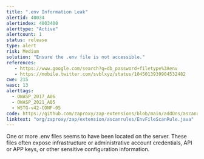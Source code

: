 ```yaml
---
title: ".env Information Leak"
alertid: 40034
alertindex: 4003400
alerttype: "Active"
alertcount: 1
status: release
type: alert
risk: Medium
solution: "Ensure the .env file is not accessible."
references:
   - https://www.google.com/search?q=db_password+filetype%3Aenv
   - https://mobile.twitter.com/svblxyz/status/1045013939904532482
cwe: 215
wasc: 13
alerttags: 
  - OWASP_2017_A06
  - OWASP_2021_A05
  - WSTG-v42-CONF-05
code: https://github.com/zaproxy/zap-extensions/blob/main/addOns/ascanrules/src/main/java/org/zaproxy/zap/extension/ascanrules/EnvFileScanRule.java
linktext: "org/zaproxy/zap/extension/ascanrules/EnvFileScanRule.java"
---
```

One or more .env files seems to have been located on the server. These files often expose infrastructure or administrative account credentials, API or APP keys, or other sensitive configuration information. 
